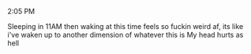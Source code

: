 2:05 PM

Sleeping in 11AM then waking at this time feels so fuckin weird af, its like i've waken up to another dimension of whatever this is
My head hurts as hell